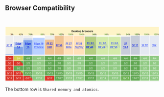 ## Browser Compatibility

<br>

![desctop-browsers](../../images/es2017.png)

The bottom row is `Shared memory and atomics`.
